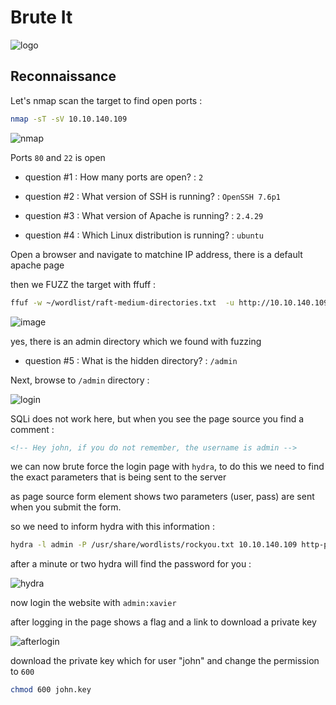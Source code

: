 # Brute It

![logo](https://github.com/Git-K3rnel/TryHackMe/assets/127470407/648413ba-68d8-4bce-beb7-be79cce9134e)

## Reconnaissance

Let's nmap scan the target to find open ports :

```bash
nmap -sT -sV 10.10.140.109
```

![nmap](https://github.com/Git-K3rnel/TryHackMe/assets/127470407/b9f1c508-92b8-4632-9ea2-65ae4c455893)

Ports `80` and `22` is open

* question #1 : How many ports are open? :  `2`

* question #2 : What version of SSH is running? : `OpenSSH 7.6p1`

* question #3 : What version of Apache is running? : `2.4.29`

* question #4 : Which Linux distribution is running? : `ubuntu`

Open a browser and navigate to matchine IP address, there is a default apache page

then we FUZZ the target with ffuff :

```bash
ffuf -w ~/wordlist/raft-medium-directories.txt  -u http://10.10.140.109/FUZZ -fc 403
```

![image](https://github.com/Git-K3rnel/TryHackMe/assets/127470407/9f0755dd-14aa-407a-ab24-447dee18da11)

yes, there is an admin directory which we found with fuzzing

* question #5 : What is the hidden directory? : `/admin`

Next, browse to `/admin` directory :

![login](https://github.com/Git-K3rnel/TryHackMe/assets/127470407/599e9b71-9b59-43e3-a175-f172f4b15a97)

SQLi does not work here, but when you see the page source you find a comment :

```html
<!-- Hey john, if you do not remember, the username is admin -->
```

we can now brute force the login page with `hydra`, to do this we need to find the exact parameters that is being sent to the server

as page source form element shows two parameters (user, pass) are sent when you submit the form.

so we need to inform hydra with this information :

```bash
hydra -l admin -P /usr/share/wordlists/rockyou.txt 10.10.140.109 http-post-form "/admin/index.php:user=^USER^&pass=^PASS^:Username or password invalid" -v
```

after a minute or two hydra will find the password for you :

![hydra](https://github.com/Git-K3rnel/TryHackMe/assets/127470407/c1f7e047-4d5c-40f9-8c85-f944bd9ea79b)

now login the website with `admin:xavier`

after logging in the page shows a flag and a link to download a private key

![afterlogin](https://github.com/Git-K3rnel/TryHackMe/assets/127470407/0b1827cb-001f-4fbe-b764-9264bc7e5a98)

download the private key which for user "john" and change the permission to `600`
```bash
chmod 600 john.key
```





















